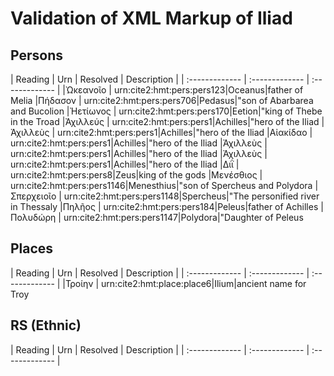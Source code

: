 # Validation of XML Markup of Iliad


## Persons 

| Reading | Urn     | Resolved     | Description    |
| :------------- | :------------- | :------------- |
|Ὠκεανοῖο | urn:cite2:hmt:pers:pers123|Oceanus|father of Melia
|Πήδασον | urn:cite2:hmt:pers:pers706|Pedasus|"son of Abarbarea and Bucolion
|Ἠετίωνος | urn:cite2:hmt:pers:pers170|Eetion|"king of Thebe in the Troad
|Ἀχιλλεύς | urn:cite2:hmt:pers:pers1|Achilles|"hero of the Iliad
|Ἀχιλλεὺς | urn:cite2:hmt:pers:pers1|Achilles|"hero of the Iliad
|Αἰακίδαο | urn:cite2:hmt:pers:pers1|Achilles|"hero of the Iliad
|Ἀχιλλεὺς | urn:cite2:hmt:pers:pers1|Achilles|"hero of the Iliad
|Ἀχιλλεὺς | urn:cite2:hmt:pers:pers1|Achilles|"hero of the Iliad
|Διῒ | urn:cite2:hmt:pers:pers8|Zeus|king of the gods
|Μενέσθιος | urn:cite2:hmt:pers:pers1146|Menesthius|"son of Spercheus and Polydora
|Σπερχειοῖο | urn:cite2:hmt:pers:pers1148|Spercheus|"The personified river in Thessaly
|Πηλῆος | urn:cite2:hmt:pers:pers184|Peleus|father of Achilles
|Πολυδώρη | urn:cite2:hmt:pers:pers1147|Polydora|"Daughter of Peleus

## Places 

| Reading | Urn     | Resolved     | Description    |
| :------------- | :------------- | :------------- |
|Τροίην | urn:cite2:hmt:place:place6|Ilium|ancient name for Troy

## RS (Ethnic) 

| Reading | Urn     | Resolved     | Description    |
| :------------- | :------------- | :------------- |
